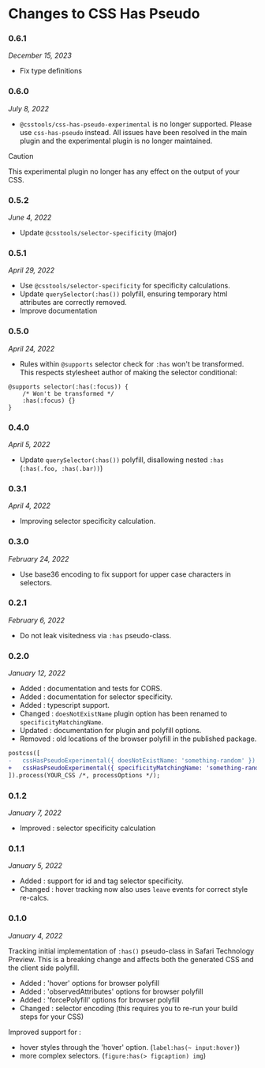 # Changes to CSS Has Pseudo

### 0.6.1

_December 15, 2023_

- Fix type definitions

### 0.6.0

_July 8, 2022_

- `@csstools/css-has-pseudo-experimental` is no longer supported. Please use `css-has-pseudo` instead.
All issues have been resolved in the main plugin and the experimental plugin is no longer maintained.

> [!CAUTION]
> This experimental plugin no longer has any effect on the output of your CSS.

### 0.5.2

_June 4, 2022_

- Update `@csstools/selector-specificity` (major)

### 0.5.1

_April 29, 2022_

- Use `@csstools/selector-specificity` for specificity calculations.
- Update `querySelector(:has())` polyfill, ensuring temporary html attributes are correctly removed.
- Improve documentation

### 0.5.0

_April 24, 2022_

- Rules within `@supports` selector check for `:has` won't be transformed. This respects stylesheet author of making the selector conditional:

```pcss
@supports selector(:has(:focus)) {
	/* Won't be transformed */
	:has(:focus) {}
}
```

### 0.4.0

_April 5, 2022_

- Update `querySelector(:has())` polyfill, disallowing nested `:has` (`:has(.foo, :has(.bar))`)

### 0.3.1

_April 4, 2022_

- Improving selector specificity calculation.

### 0.3.0

_February 24, 2022_

- Use base36 encoding to fix support for upper case characters in selectors.

### 0.2.1

_February 6, 2022_

- Do not leak visitedness via `:has` pseudo-class.

### 0.2.0

_January 12, 2022_

- Added : documentation and tests for CORS.
- Added : documentation for selector specificity.
- Added : typescript support.
- Changed : `doesNotExistName` plugin option has been renamed to `specificityMatchingName`.
- Updated : documentation for plugin and polyfill options.
- Removed : old locations of the browser polyfill in the published package.

```diff
postcss([
-   cssHasPseudoExperimental({ doesNotExistName: 'something-random' })
+   cssHasPseudoExperimental({ specificityMatchingName: 'something-random' })
]).process(YOUR_CSS /*, processOptions */);
```

### 0.1.2

_January 7, 2022_

- Improved : selector specificity calculation

### 0.1.1

_January 5, 2022_

- Added : support for id and tag selector specificity.
- Changed : hover tracking now also uses `leave` events for correct style re-calcs.

### 0.1.0

_January 4, 2022_

Tracking initial implementation of `:has()` pseudo-class in Safari Technology Preview.
This is a breaking change and affects both the generated CSS and the client side polyfill.

- Added : 'hover' options for browser polyfill
- Added : 'observedAttributes' options for browser polyfill
- Added : 'forcePolyfill' options for browser polyfill
- Changed : selector encoding (this requires you to re-run your build steps for your CSS)

Improved support for :

- hover styles through the 'hover' option. (`label:has(~ input:hover)`)
- more complex selectors. (`figure:has(> figcaption) img`)

